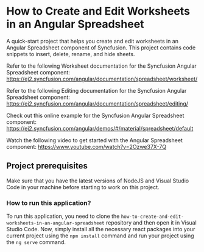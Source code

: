 # How to Create and Edit Worksheets in an Angular Spreadsheet

A quick-start project that helps you create and edit worksheets in an Angular Spreadsheet component of Syncfusion. This project contains code snippets to insert, delete, rename, and hide sheets.

Refer to the following Worksheet documentation for the Syncfusion Angular Spreadsheet component: 
https://ej2.syncfusion.com/angular/documentation/spreadsheet/worksheet/

Refer to the following Editing documentation for the Syncfusion Angular Spreadsheet component: 
https://ej2.syncfusion.com/angular/documentation/spreadsheet/editing/

Check out this online example for the Syncfusion Angular Spreadsheet component: 
https://ej2.syncfusion.com/angular/demos/#/material/spreadsheet/default

Watch the following video to get started with the Angular Spreadsheet component:
https://www.youtube.com/watch?v=2Ozwe37X-7Q

## Project prerequisites

Make sure that you have the latest versions of NodeJS and Visual Studio Code in your machine before starting to work on this project.

### How to run this application?

To run this application, you need to clone the `how-to-create-and-edit-worksheets-in-an-angular-spreadsheet` repository and then open it in Visual Studio Code. Now, simply install all the necessary react packages into your current project using the `npm install` command and run your project using the `ng serve` command.